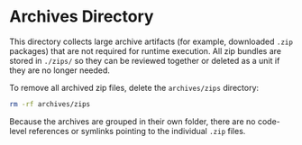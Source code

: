 # Archives Directory

This directory collects large archive artifacts (for example, downloaded `.zip` packages) that are not required for runtime execution. All zip bundles are stored in `./zips/` so they can be reviewed together or deleted as a unit if they are no longer needed.

To remove all archived zip files, delete the `archives/zips` directory:

```bash
rm -rf archives/zips
```

Because the archives are grouped in their own folder, there are no code-level references or symlinks pointing to the individual `.zip` files.
